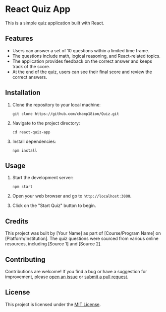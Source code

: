 
# React Quiz App

This is a simple quiz application built with React.

## Features

- Users can answer a set of 10 questions within a limited time frame.
- The questions include math, logical reasoning, and React-related topics.
- The application provides feedback on the correct answer and keeps track of the score.
- At the end of the quiz, users can see their final score and review the correct answers.

## Installation

1. Clone the repository to your local machine:

   ```
   git clone https://github.com/champ18ion/Quiz.git
   ```

2. Navigate to the project directory:

   ```
   cd react-quiz-app
   ```

3. Install dependencies:

   ```
   npm install
   ```

## Usage

1. Start the development server:

   ```
   npm start
   ```

2. Open your web browser and go to `http://localhost:3000`.

3. Click on the "Start Quiz" button to begin.

## Credits

This project was built by [Your Name] as part of [Course/Program Name] on [Platform/Institution]. The quiz questions were sourced from various online resources, including [Source 1] and [Source 2].

## Contributing

Contributions are welcome! If you find a bug or have a suggestion for improvement, please [open an issue](https://github.com/your-username/react-quiz-app/issues) or [submit a pull request](https://github.com/your-username/react-quiz-app/pulls).

## License

This project is licensed under the [MIT License](https://opensource.org/licenses/MIT).
